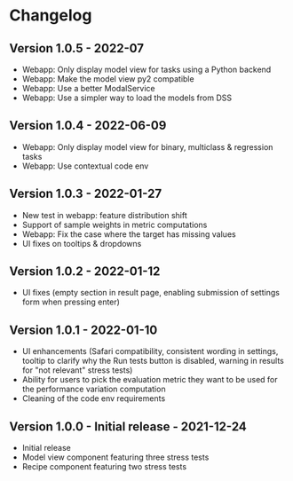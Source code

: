 # Changelog

## Version 1.0.5 - 2022-07
- Webapp: Only display model view for tasks using a Python backend
- Webapp: Make the model view py2 compatible
- Webapp: Use a better ModalService
- Webapp: Use a simpler way to load the models from DSS

## Version 1.0.4 - 2022-06-09
- Webapp: Only display model view for binary, multiclass & regression tasks
- Webapp: Use contextual code env

## Version 1.0.3 - 2022-01-27
- New test in webapp: feature distribution shift
- Support of sample weights in metric computations
- Webapp: Fix the case where the target has missing values
- UI fixes on tooltips & dropdowns

## Version 1.0.2 - 2022-01-12
- UI fixes (empty section in result page, enabling submission of settings form when pressing enter)

## Version 1.0.1 - 2022-01-10
- UI enhancements (Safari compatibility, consistent wording in settings, tooltip to clarify why the Run tests button is disabled, warning in results for "not relevant" stress tests)
- Ability for users to pick the evaluation metric they want to be used for the performance variation computation
- Cleaning of the code env requirements

## Version 1.0.0 - Initial release - 2021-12-24
- Initial release
- Model view component featuring three stress tests
- Recipe component featuring two stress tests
